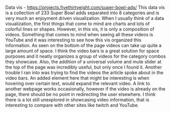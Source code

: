 Data vis - https://projects.fivethirtyeight.com/super-bowl-ads/
This data vis is a collection of 233 Super Bowl adds separated into 8 categories and is very much an enjoyment driven visualization. When I usually think of a data visualization, the first things that come to mind are charts and lots of colorful lines or shapes. However, in this vis, it is only a composition of videos. Something that comes to mind when seeing all these videos is YouTube and it was interesting to see how this vis organized this information. As seen on the bottom of the page videos can take up quite a large amount of space. I think the video bars is a great solution for space purposes and it neatly organizes a group of videos for the category combos they showcase. Also, the addition of a universal volume and mute slider at the top of the page was incredibly useful, but only once I found it. Another trouble I ran into was trying to find the videos the article spoke about in the video bars. An added element here that might be interesting is when hovering over certain text, would expand the relevant video. A link to another webpage works occasionally, however if the video is already on the page, there should be no point in redirecting the user elsewhere. I think there is a lot still unexplored in showcasing video information, that is interesting to compare with other sites like twitch and YouTube.

